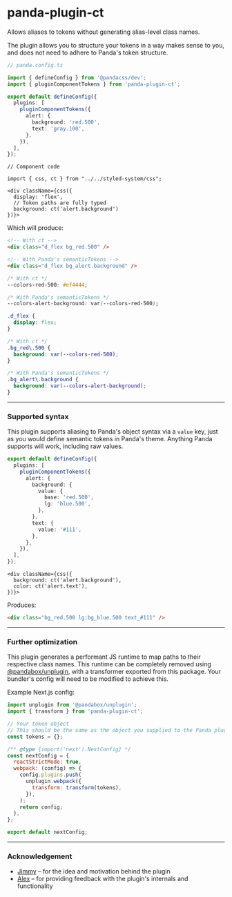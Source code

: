 # panda-plugin-ct

Allows aliases to tokens without generating alias-level class names.

The plugin allows you to structure your tokens in a way makes sense to you, and does not need to adhere to Panda's token structure.

```ts
// panda.config.ts

import { defineConfig } from '@pandacss/dev';
import { pluginComponentTokens } from 'panda-plugin-ct';

export default defineConfig({
  plugins: [
    pluginComponentTokens({
      alert: {
        background: 'red.500',
        text: 'gray.100',
      },
    }),
  ],
});
```

```tsx
// Component code

import { css, ct } from "../../styled-system/css";

<div className={css({
  display: 'flex',
  // Token paths are fully typed
  background: ct('alert.background')
})}>
```

Which will produce:

```html
<!-- With ct -->
<div class="d_flex bg_red.500" />

<!-- With Panda's semanticTokens -->
<div class="d_flex bg_alert.background" />
```

```css
/* With ct */
--colors-red-500: #ef4444;

/* With Panda's semanticTokens */
--colors-alert-background: var(--colors-red-500);

.d_flex {
  display: flex;
}

/* With ct */
.bg_red\.500 {
  background: var(--colors-red-500);
}

/* With Panda's semanticTokens */
.bg_alert\.background {
  background: var(--colors-alert-background);
}
```

---

### Supported syntax

This plugin supports aliasing to Panda's object syntax via a `value` key, just as you would define semantic tokens in Panda's theme. Anything Panda supports will work, including raw values.

```ts
export default defineConfig({
  plugins: [
    pluginComponentTokens({
      alert: {
        background: {
          value: {
            base: 'red.500',
            lg: 'blue.500',
          },
        },
        text: {
          value: '#111',
        },
      },
    }),
  ],
});
```

```tsx
<div className={css({
  background: ct('alert.background'),
  color: ct('alert.text'),
})}>
```

Produces:

```html
<div class="bg_red.500 lg:bg_blue.500 text_#111" />
```

---

### Further optimization

This plugin generates a performant JS runtime to map paths to their respective class names. This runtime can be completely removed using [@pandabox/unplugin](https://github.com/astahmer/pandabox/tree/main/packages/unplugin), with a transformer exported from this package. Your bundler's config will need to be modified to achieve this.

Example Next.js config:

```js
import unplugin from '@pandabox/unplugin';
import { transform } from 'panda-plugin-ct';

// Your token object
// This should be the same as the object you supplied to the Panda plugin
const tokens = {};

/** @type {import('next').NextConfig} */
const nextConfig = {
  reactStrictMode: true,
  webpack: (config) => {
    config.plugins.push(
      unplugin.webpack({
        transform: transform(tokens),
      }),
    );
    return config;
  },
};

export default nextConfig;
```

---

### Acknowledgement

- [Jimmy](https://github.com/jimmymorris) – for the idea and motivation behind the plugin
- [Alex](https://github.com/astahmer) – for providing feedback with the plugin's internals and functionality
